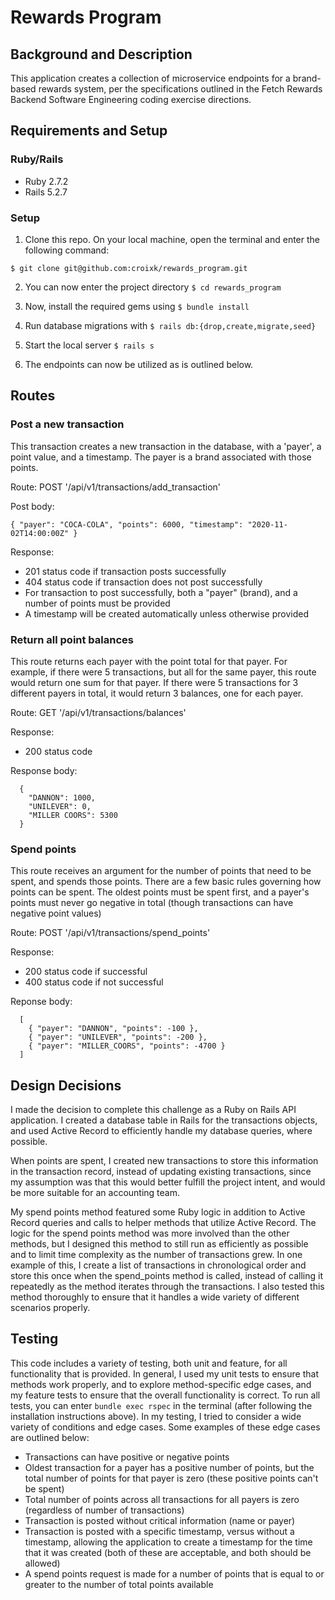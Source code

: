 # Rewards Program

## Background and Description

This application creates a collection of microservice endpoints for a brand-based rewards system, per the specifications outlined in the Fetch Rewards Backend Software Engineering coding exercise directions. 

## Requirements and Setup
### Ruby/Rails
- Ruby 2.7.2
- Rails 5.2.7
### Setup
1. Clone this repo. On your local machine, open the terminal and enter the following command:

```
$ git clone git@github.com:croixk/rewards_program.git
```

2. You can now enter the project directory ```$ cd rewards_program```

3. Now, install the required gems using ```$ bundle install```

4. Run database migrations with ```$ rails db:{drop,create,migrate,seed}```

5. Start the local server ```$ rails s```

6. The endpoints can now be utilized as is outlined below. 

## Routes

### Post a new transaction

This transaction creates a new transaction in the database, with a 'payer', a point value, and a timestamp. The payer is a brand associated with those points.

Route: POST '/api/v1/transactions/add_transaction'

Post body: 
```
{ "payer": "COCA-COLA", "points": 6000, "timestamp": "2020-11-02T14:00:00Z" }
```

Response:
- 201 status code if transaction posts successfully
- 404 status code if transaction does not post successfully
- For transaction to post successfully, both a "payer" (brand), and a number of points must be provided
- A timestamp will be created automatically unless otherwise provided 

### Return all point balances

This route returns each payer with the point total for that payer. For example, if there were 5 transactions, but all for the same payer, this route would return one sum for that payer. If there were 5 transactions for 3 different payers in total, it would return 3 balances, one for each payer.

Route: GET '/api/v1/transactions/balances'

Response:
- 200 status code

Response body:
```
  {
    "DANNON": 1000,
    "UNILEVER": 0,
    "MILLER COORS": 5300
  }
```

### Spend points

This route receives an argument for the number of points that need to be spent, and spends those points. There are a few basic rules governing how points can be spent. The oldest points must be spent first, and a payer's points must never go negative in total (though transactions can have negative point values)

Route: POST '/api/v1/transactions/spend_points'

Response:
- 200 status code if successful
- 400 status code if not successful

Reponse body: 
```
  [
    { "payer": "DANNON", "points": -100 },
    { "payer": "UNILEVER", "points": -200 },
    { "payer": "MILLER_COORS", "points": -4700 }
  ]
```

## Design Decisions 
I made the decision to complete this challenge as a Ruby on Rails API application. I created a database table in Rails for the transactions objects, and used Active Record to efficiently handle my database queries, where possible. 

When points are spent, I created new transactions to store this information in the transaction record, instead of updating existing transactions, since my assumption was that this would better fulfill the project intent, and would be more suitable for an accounting team. 

My spend points method featured some Ruby logic in addition to Active Record queries and calls to helper methods that utilize Active Record. The logic for the spend points method was more involved than the other methods, but I designed this method to still run as efficiently as possible and to limit time complexity as the number of transactions grew. In one example of this, I create a list of transactions in chronological order and store this once when the spend_points method is called, instead of calling it repeatedly as the method iterates through the transactions. I also tested this method thoroughly to ensure that it handles a wide variety of different scenarios properly. 

## Testing 
This code includes a variety of testing, both unit and feature, for all functionality that is provided. In general, I used my unit tests to ensure that methods work properly, and to explore method-specific edge cases, and my feature tests to ensure that the overall functionality is correct. To run all tests, you can enter ```bundle exec rspec``` in the terminal (after following the installation instructions above). In my testing, I tried to consider a wide variety of conditions and edge cases. Some examples of these edge cases are outlined below: 
- Transactions can have positive or negative points
- Oldest transaction for a payer has a positive number of points, but the total number of points for that payer is zero (these positive points can't be spent) 
- Total number of points across all transactions for all payers is zero (regardless of number of transactions) 
- Transaction is posted without critical information (name or payer) 
- Transaction is posted with a specific timestamp, versus without a timestamp, allowing the application to create a timestamp for the time that it was created (both of these are acceptable, and both should be allowed)
- A spend points request is made for a number of points that is equal to or greater to the number of total points available
